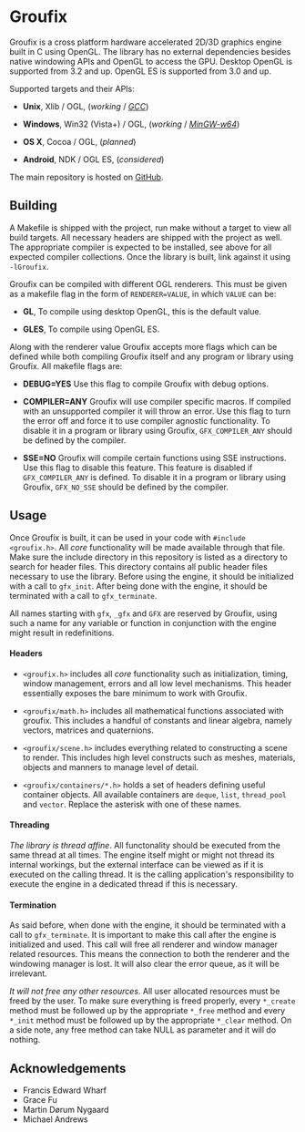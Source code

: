 # Groufix

Groufix is a cross platform hardware accelerated 2D/3D graphics engine built in C using OpenGL. The library has no external dependencies besides native windowing APIs and OpenGL to access the GPU. Desktop OpenGL is supported from 3.2 and up. OpenGL ES is supported from 3.0 and up.

Supported targets and their APIs:

* __Unix__, Xlib / OGL, (_working_ / _[GCC](https://gcc.gnu.org/)_)

* __Windows__, Win32 (Vista+) / OGL, (_working_ / _[MinGW-w64](http://mingw-w64.sourceforge.net/)_)

* __OS X__, Cocoa / OGL, (_planned_)

* __Android__, NDK / OGL ES, (_considered_)

The main repository is hosted on [GitHub](https://github.com/Ckef/Groufix).


## Building

A Makefile is shipped with the project, run make without a target to view all build targets. All necessary headers are shipped with the project as well. The appropriate compiler is expected to be installed, see above for all expected compiler collections. Once the library is built, link against it using `-lGroufix`.

Groufix can be compiled with different OGL renderers. This must be given as a makefile flag in the form of `RENDERER=VALUE`, in which `VALUE` can be:

* __GL__, To compile using desktop OpenGL, this is the default value.

* __GLES__, To compile using OpenGL ES.

Along with the renderer value Groufix accepts more flags which can be defined while both compiling Groufix itself and any program or library using Groufix. All makefile flags are:

* __DEBUG=YES__ Use this flag to compile Groufix with debug options.

* __COMPILER=ANY__ Groufix will use compiler specific macros. If compiled with an unsupported compiler it will throw an error. Use this flag to turn the error off and force it to use compiler agnostic functionality. To disable it in a program or library using Groufix, `GFX_COMPILER_ANY` should be defined by the compiler.

* __SSE=NO__ Groufix will compile certain functions using SSE instructions. Use this flag to disable this feature. This feature is disabled if `GFX_COMPILER_ANY` is defined. To disable it in a program or library using Groufix, `GFX_NO_SSE` should be defined by the compiler.


## Usage

Once Groufix is built, it can be used in your code with `#include <groufix.h>`. All _core_ functionality will be made available through that file. Make sure the include directory in this repository is listed as a directory to search for header files. This directory contains all public header files necessary to use the library. Before using the engine, it should be initialized with a call to `gfx_init`. After being done with the engine, it should be terminated with a call to `gfx_terminate`.

All names starting with `gfx`, `_gfx` and `GFX` are reserved by Groufix, using such a name for any variable or function in conjunction with the engine might result in redefinitions.


#### Headers

* `<groufix.h>` includes all _core_ functionality such as initialization, timing, window management, errors and all low level mechanisms. This header essentially exposes the bare minimum to work with Groufix.

* `<groufix/math.h>` includes all mathematical functions associated with groufix. This includes a handful of constants and linear algebra, namely vectors, matrices and quaternions.

* `<groufix/scene.h>` includes everything related to constructing a scene to render. This includes high level constructs such as meshes, materials, objects and manners to manage level of detail.

* `<groufix/containers/*.h>` holds a set of headers defining useful container objects. All available containers are `deque`, `list`, `thread_pool` and `vector`. Replace the asterisk with one of these names.


#### Threading

_The library is thread affine_. All functonality should be executed from the same thread at all times. The engine itself might or might not thread its internal workings, but the external interface can be viewed as if it is executed on the calling thread. It is the calling application's responsibility to execute the engine in a dedicated thread if this is necessary.


#### Termination

As said before, when done with the engine, it should be terminated with a call to `gfx_terminate`. It is important to make this call after the engine is initialized and used. This call will free all renderer and window manager related resources. This means the connection to both the renderer and the windowing manager is lost. It will also clear the error queue, as it will be irrelevant.

_It will not free any other resources_. All user allocated resources must be freed by the user. To make sure everything is freed properly, every `*_create` method must be followed up by the appropriate `*_free` method and every `*_init` method must be followed up by the appropriate `*_clear` method. On a side note, any free method can take NULL as parameter and it will do nothing.


## Acknowledgements

* Francis Edward Wharf
* Grace Fu
* Martin Dørum Nygaard
* Michael Andrews

